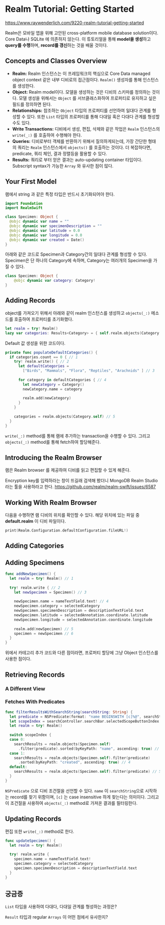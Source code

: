 # Realm Tutorial: Getting Started

https://www.raywenderlich.com/9220-realm-tutorial-getting-started

Realm은 모바일 앱을 위해 고안된 cross-platform mobile database solution이다. Core Data나 SQLite 에 의존하지 않는다. 이 튜토리얼을 통해 **model을 생성**하고 **query를 수행**하며, **record를 갱신**하는 것을 배울 것이다.

## Concepts and Classes Overview

- **Realm:** Realm 인스턴스는 이 프레임워크의 핵심으로 Core Data managed object context 같은 내부 디비로의 접근점이다. `Realm()` 생성자를 통해 인스턴스를 생성한다.
- **Object:** Realm model이다. 모델을 생성하는 것은 디비의 스키마를 정의하는 것이다. 모델 생성을 위해서는 `Object` 를 서브클래스화하여 프로퍼티로 유지하고 싶은 필드를 정의하면 된다.
- **Relationships:** 참조하는 `Object` 타입의 프로퍼티를 선언하여  일대다 관계를 형성할 수 있다. 또한 `List` 타입의 프로퍼티를 통해 다대일 혹은 다대다 관계를 형성할 수도 있다.
- **Write Transactions:** 디비에서 생성, 편집, 삭제와 같은 작업은 `Realm` 인스턴스의 `write(_:)` 를 호출하여 수행해야 한다.
- **Queries:** 디비로부터 객체를 반환하기 위해서 질의하게되는데, 가장 간단한 형태의 쿼리는 `Realm` 인스턴스에서 `objects()` 를 호출하는 것이다. 더 복잡하다면, predicate, 쿼리 체인, 결과 정렬등을 활용할 수 있다.
- **Results:** 쿼리로 부터 얻은 결과는 auto-updating container 타입이다. Subscript syntax가 가능한 `Array` 와 유사한 점이 많다.

## Your First Model

램에서 string 과 같은 특정 타입은 반드시 초기화되어야 한다.

```swift
import Foundation
import RealmSwift

class Specimen: Object {
  @objc dynamic var name = ""
  @objc dynamic var specimenDescription = ""
  @objc dynamic var latitude = 0.0
  @objc dynamic var longitude = 0.0
  @objc dynamic var created = Date()
}
```

아래와 같은 코드로 Specimen과 Category간의 일대다 관계를 형성할 수 있다. Specimen은 단 하나의 Category에 속하며, Category는 여러개의 Specimen을 가질 수 있다.

```swift
class Specimen: Object {
	@objc dynamic var category: Category!
}
```

## Adding Records

object를 가져오기 위해서 아래와 같이 realm 인스턴스를 생성하고 `objects(_:)` 메소드를 호출하여 프로퍼티를 초기화했다.

```swift
let realm = try! Realm()
lazy var categories: Results<Category> = { self.realm.objects(Category.self) }()
```

Default 값 생성을 위한 코드이다.

```swift
private func populateDefaultCategories() {
  if categories.count == 0 { // 1
    try! realm.write() { // 2
      let defaultCategories =
        ["Birds", "Mammals", "Flora", "Reptiles", "Arachnids" ] // 3
      
      for category in defaultCategories { // 4
        let newCategory = Category()
        newCategory.name = category
        
        realm.add(newCategory)
      }
    }
    
    categories = realm.objects(Category.self) // 5
  }
}
```

`write(_:)` method를 통해 램에 추가하는 transaction을 수행할 수 있다. 그리고 `objects(_:)` method를 통해 fetch하여 할당해준다.

## Introducing the Realm Browser

램은 Realm browser 를 제공하여 디비를 읽고 편집할 수 있게 해준다. 

Encryption key를 입력하라는 창이 뜨길래 검색해 봤더니 MongoDB Realm Studio 라는 툴을 사용하라고 한다. https://github.com/realm/realm-swift/issues/6587

## Working With Realm Browser

다음을 수행하면 램 디비의 위치를 확인할 수 있다. 해당 위치에 있는 파일 중 **default.realm** 이 디비 파일이다.

```swift
print(Realm.Configuration.defaultConfiguration.fileURL!)
```

## Adding Categories

## Adding Specimens

```swift
func addNewSpecimen() {
  let realm = try! Realm() // 1
    
  try! realm.write { // 2
    let newSpecimen = Specimen() // 3
      
    newSpecimen.name = nameTextField.text! // 4
    newSpecimen.category = selectedCategory
    newSpecimen.specimenDescription = descriptionTextField.text
    newSpecimen.latitude = selectedAnnotation.coordinate.latitude
    newSpecimen.longitude = selectedAnnotation.coordinate.longitude
      
    realm.add(newSpecimen) // 5
    specimen = newSpecimen // 6
  }
}
```

위에서 카테고리 추가 코드와 다른 점이라면, 프로퍼티 할당에 그냥 Object 인스턴스를 사용한 점이다.

## Retrieving Records

### A Different View

### Fetches With Predicates

```swift
func filterResultsWithSearchString(searchString: String) {
  let predicate = NSPredicate(format: "name BEGINSWITH [c]%@", searchString) // 1
  let scopeIndex = searchController.searchBar.selectedScopeButtonIndex // 2
  let realm = try! Realm()
    
  switch scopeIndex {
  case 0:
    searchResults = realm.objects(Specimen.self)
      .filter(predicate).sorted(byKeyPath: "name", ascending: true) // 3
  case 1:
    searchResults = realm.objects(Specimen.self).filter(predicate)
      .sorted(byKeyPath: "created", ascending: true) // 4
  default:
    searchResults = realm.objects(Specimen.self).filter(predicate) // 5
  }
}
```

`NSPredicate` 으로 디비 조건절을 선언할 수 있다. `name` 이 `searchString`으로 시작하는 record를 찾기 위함이며, `[c]` 는 case insensitive 하게 찾는다는 의미이다. 그리고 이 조건절을 사용하여 `objects(_:)` method로 가져온 결과를 필터링한다.

## Updating Records

편집 또한 `write(_:)` method로 한다.

```swift
func updateSpecimen() {
  let realm = try! Realm()
    
  try! realm.write {
    specimen.name = nameTextField.text!
    specimen.category = selectedCategory
    specimen.specimenDescription = descriptionTextField.text
  }
}
```



## 궁금증

`List` 타입을 사용하여 다대다, 다대일 관계를 형성하는 과정은?

`Result` 타입과 regular `Arrays` 이 어떤 점에서 유사한지?
